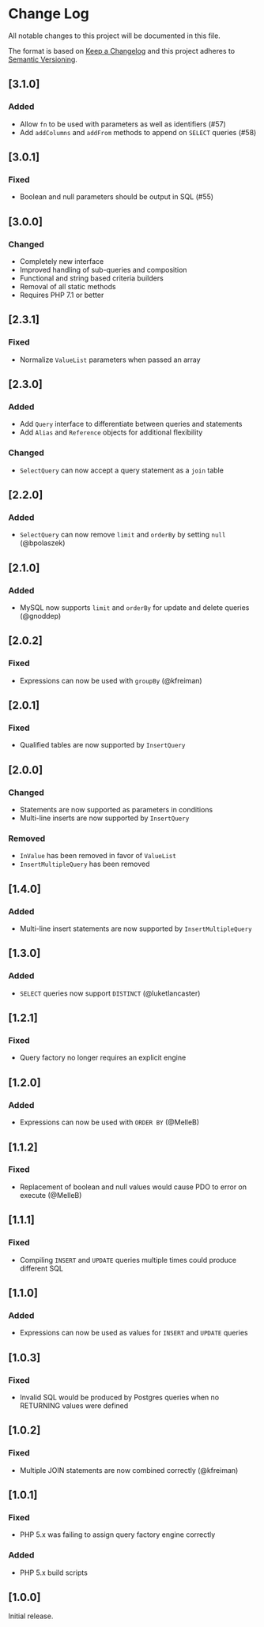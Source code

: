 # Change Log
All notable changes to this project will be documented in this file.

The format is based on [Keep a Changelog](http://keepachangelog.com/) 
and this project adheres to [Semantic Versioning](http://semver.org/).

## [3.1.0]

### Added

- Allow `fn` to be used with parameters as well as identifiers (#57)
- Add `addColumns` and `addFrom` methods to append on `SELECT` queries (#58)

## [3.0.1]

### Fixed

- Boolean and null parameters should be output in SQL (#55)

## [3.0.0]

### Changed

- Completely new interface
- Improved handling of sub-queries and composition
- Functional and string based criteria builders
- Removal of all static methods
- Requires PHP 7.1 or better

## [2.3.1]

### Fixed

- Normalize `ValueList` parameters when passed an array

## [2.3.0]

### Added

- Add `Query` interface to differentiate between queries and statements
- Add `Alias` and `Reference` objects for additional flexibility

### Changed

- `SelectQuery` can now accept a query statement as a `join` table

## [2.2.0]

### Added

- `SelectQuery` can now remove `limit` and `orderBy` by setting `null` (@bpolaszek)

## [2.1.0]

### Added

- MySQL now supports `limit` and `orderBy` for update and delete queries (@gnoddep)

## [2.0.2]

### Fixed

- Expressions can now be used with `groupBy` (@kfreiman)

## [2.0.1]

### Fixed

- Qualified tables are now supported by `InsertQuery`

## [2.0.0]

### Changed

- Statements are now supported as parameters in conditions
- Multi-line inserts are now supported by `InsertQuery`

### Removed

- `InValue` has been removed in favor of `ValueList`
- `InsertMultipleQuery` has been removed

## [1.4.0]

### Added

- Multi-line insert statements are now supported by `InsertMultipleQuery`

## [1.3.0]

### Added

- `SELECT` queries now support `DISTINCT` (@luketlancaster)

## [1.2.1]

### Fixed

- Query factory no longer requires an explicit engine

## [1.2.0]

### Added

- Expressions can now be used with `ORDER BY` (@MelleB)

## [1.1.2]

### Fixed

- Replacement of boolean and null values would cause PDO to error on execute (@MelleB)

## [1.1.1]

### Fixed

- Compiling `INSERT` and `UPDATE` queries multiple times could produce different SQL

## [1.1.0]

### Added

- Expressions can now be used as values for `INSERT` and `UPDATE` queries

## [1.0.3]

### Fixed

- Invalid SQL would be produced by Postgres queries when no RETURNING values were defined

## [1.0.2]

### Fixed

- Multiple JOIN statements are now combined correctly (@kfreiman)

## [1.0.1]

### Fixed

- PHP 5.x was failing to assign query factory engine correctly

### Added

- PHP 5.x build scripts

## [1.0.0]

Initial release.
